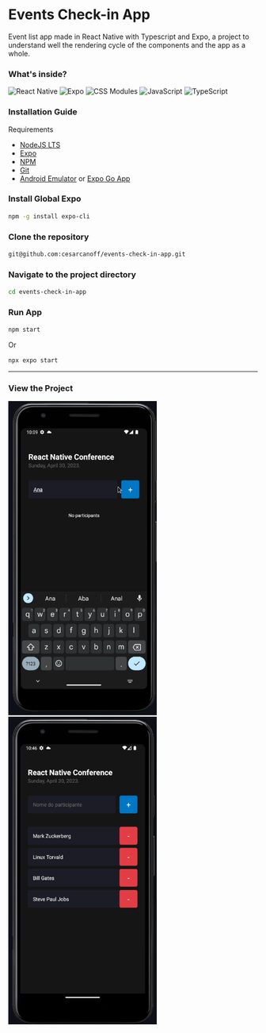 
# Events Check-in App

Event list app made in React Native with Typescript and Expo, a project to understand well the rendering cycle of the components and the app as a whole.


### What's inside?
![React Native](https://img.shields.io/badge/react_native-%2320232a.svg?style=for-the-badge&logo=react&logoColor=%2361DAFB)
![Expo](https://img.shields.io/badge/expo-1C1E24?style=for-the-badge&logo=expo&logoColor=#D04A37)
![CSS Modules](https://img.shields.io/badge/CSS_Modules-%231572B6.svg?style=for-the-badge&logo=css3&logoColor=white)
![JavaScript](https://img.shields.io/badge/javascript-%23323330.svg?style=for-the-badge&logo=javascript&logoColor=%23F7DF1E)
![TypeScript](https://img.shields.io/badge/typescript-%23007ACC.svg?style=for-the-badge&logo=typescript&logoColor=white)

<div align="left" width="50%">
  
### Installation Guide

Requirements
- [NodeJS LTS](https://nodejs.org/)
- [Expo](https://expo.dev/)
- [NPM](https://www.npmjs.com/)
- [Git](https://git-scm.com/)
- [Android Emulator](https://developer.android.com/studio/install) or [Expo Go App](https://expo.dev/expo-go)

### Install Global Expo
```bash
npm -g install expo-cli
```

### Clone the repository
```bash
git@github.com:cesarcanoff/events-check-in-app.git
```

### Navigate to the project directory
```bash
cd events-check-in-app
```

### Run App
```bash
npm start
```
Or

```bash
npx expo start
```

</div>

---

### View the Project
<span><img src="./assets/events-app.gif" width="300" /></span>
<img src="./assets/event-app.png" width="300" align="left" />
